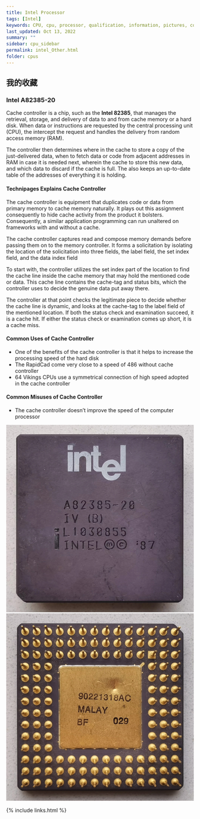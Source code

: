 ```yaml
---
title: Intel Processor
tags: [Intel]
keywords: CPU, cpu, processor, qualification, information, pictures, core, frequency, chip packaging, packaging, cpu info, x86, collection, amd, cyrix, harris, ibm, idt, iit, intel, motorola, nec, sgs, sgs-thomson, siemens, ST, signetics, mhs, ti, texas instruments, ulsi, umc, weitek, zilog, 808x, 8085, 8088, 8086, 80188, 80186, 80286, 286, 80386, 386, i386, Am386, 386sx, 386dx, 486, i486, 586, 486sx, 486dx, overdrive, 487, pentium, 586, 5x86, 386dlc, 386slc, 486dx2, mmx, ppro, pentium-pro, pro, athlon, duron, z80, dirk oppelt, dirk, oppelt, engineering, sample, samples
last_updated: Oct 13, 2022
summary: ""
sidebar: cpu_sidebar
permalink: intel_Other.html
folder: cpus
---
```


## 我的收藏

### Intel A82385-20

Cache controller is a chip, such as the **Intel 82385**, that manages the retrieval, storage, and delivery of data to and from cache memory or a hard disk. When data or instructions are requested by the central processing unit (CPU), the intercept the request and handles the delivery from random access memory (RAM).

The controller then determines where in the cache to store a copy of the just-delivered data, when to fetch data or code from adjacent addresses in RAM in case it is needed next, wherein the cache to store this new data, and which data to discard if the cache is full. The also keeps an up-to-date table of the addresses of everything it is holding.

#### Technipages Explains Cache Controller

The cache controller is equipment that duplicates code or data from primary memory to cache memory naturally. It plays out this assignment consequently to hide cache activity from the product it bolsters. Consequently, a similar application programming can run unaltered on frameworks with and without a cache.

The cache controller captures read and compose memory demands before passing them on to the memory controller. It forms a solicitation by isolating the location of the solicitation into three fields, the label field, the set index field, and the data index field

To start with, the controller utilizes the set index part of the location to find the cache line inside the cache memory that may hold the mentioned code or data. This cache line contains the cache-tag and status bits, which the controller uses to decide the genuine data put away there.

The controller at that point checks the legitimate piece to decide whether the cache line is dynamic, and looks at the cache-tag to the label field of the mentioned location. If both the status check and examination succeed, it is a cache hit. If either the status check or examination comes up short, it is a cache miss.

#### Common Uses of Cache Controller

 - One of the benefits of the cache controller is that it helps to increase the processing speed of the hard disk
 - The RapidCad come very close to a speed of 486 without cache controller
 - 64 Vikings CPUs use a symmetrical connection of high speed adopted in the cache controller

#### Common Misuses of Cache Controller

 - The cache controller doesn’t improve the speed of the computer processor

![Intel A82385-20 正面](/images/cpus/Intel/Intel_A82385-20_1.jpg)
![Intel A82385-20 反面](/images/cpus/Intel/Intel_A82385-20_2.jpg)

{% include links.html %}
